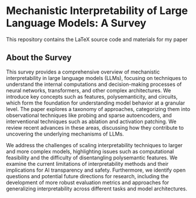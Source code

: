 # Mechanistic Interpretability of Large Language Models: A Survey

This repository contains the LaTeX source code and materials for my paper


## About the Survey

  This survey provides a comprehensive overview of mechanistic interpretability in large language models (LLMs), focusing on techniques to understand the internal computations and decision-making processes of neural networks, transformers, and other complex architectures. We introduce key concepts such as features, polysemanticity, and circuits, which form the foundation for understanding model behavior at a granular level. The paper explores a taxonomy of approaches, categorizing them into observational techniques like probing and sparse autoencoders, and interventional techniques such as ablation and activation patching. We review recent advances in these areas, discussing how they contribute to uncovering the underlying mechanisms of LLMs.

  We address the challenges of scaling interpretability techniques to larger and more complex models, highlighting issues such as computational feasibility and the difficulty of disentangling polysemantic features. We examine the current limitations of interpretability methods and their implications for AI transparency and safety. Furthermore, we identify open questions and potential future directions for research, including the development of more robust evaluation metrics and approaches for generalizing interpretability across different tasks and model architectures.

